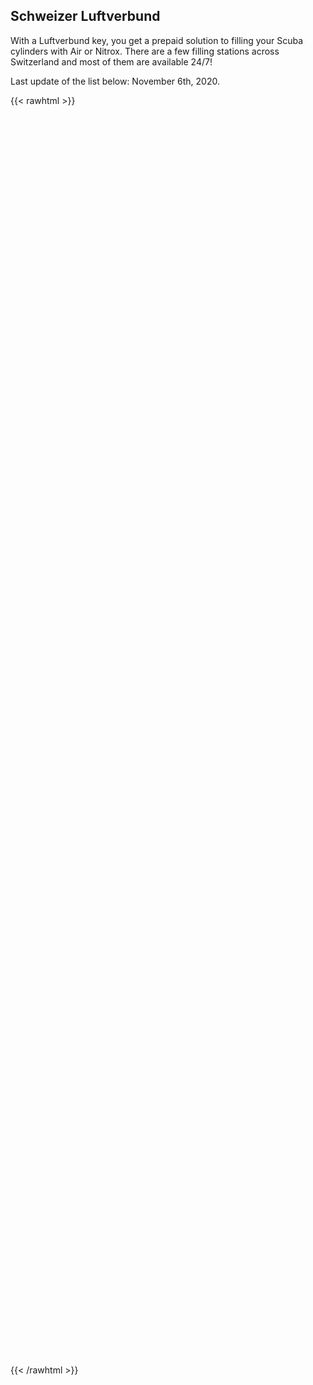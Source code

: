 ## Schweizer Luftverbund

With a Luftverbund key, you get a prepaid solution to filling your Scuba cylinders with Air or Nitrox.
There are a few filling stations across Switzerland and most of them are available 24/7!

Last update of the list below: November 6th, 2020.

{{< rawhtml >}}
<div id="map" style="width:100%;min-height:400px;height: 50vh"></div>
<script src="/luftverbundmap.js"></script>
<script src="https://maps.googleapis.com/maps/api/js?key=AIzaSyBdB2jLi_PMY1o56pNbIkqClQSIHkoHtMY&callback=initMap&libraries=&v=weekly"></script>
{{< /rawhtml >}}
